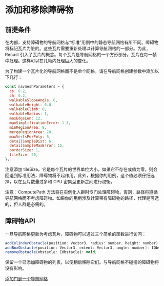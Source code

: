 # 添加和移除障碍物

## 前提条件

在内部，支持障碍物的导航网格与“标准”用例中的静态导航网格有所不同。障碍物将标记瓦片为脏的。这些瓦片需要重新处理以计算导航网格的一部分。为此，Recast 引入了瓦片的概念。每个瓦片是导航网格的一个方形部分。瓦片在每一帧中处理。这样可以在几帧内处理巨大的变化。

为了构建一个瓦片化的导航网格而不是单个网格，请在导航网格创建参数中添加以下几行：

```javascript
const navmeshParameters = {
  cs: 0.2,
  ch: 0.2,
  walkableSlopeAngle: 0,
  walkableHeight: 0.0,
  walkableClimb: 0,
  walkableRadius: 1,
  maxEdgeLen: 12,
  maxSimplificationError: 1.3,
  minRegionArea: 8,
  mergeRegionArea: 20,
  maxVertsPerPoly: 6,
  detailSampleDist: 6,
  detailSampleMaxError: 15,
  borderSize: 1,
  tileSize: 20,
};
```

注意添加 tileSize。它是每个瓦片的世界单位大小。如果它不存在或值为零，则会回退到标准用法，障碍物将不起作用。此外，根据你的用例，这个值必须仔细选择，以在瓦片数量过多和 CPU 密集型更新之间进行权衡。

注意：ComputePath 方法将在实例化人群时专门处理障碍物。否则，路径将遵循导航网格而不考虑障碍物。如果你的用例涉及计算带有障碍物的路径，代理是可选的，但人群是必需的。

## 障碍物API

一旦导航网格更新为考虑瓦片，障碍物可以通过三个简单的函数进行访问：

```javascript
addCylinderObstacle(position: Vector3, radius: number, height: number): IObstacle;
addBoxObstacle(position: Vector3, extent: Vector3, angle: number): IObstacle;
removeObstacle(obstacle: IObstacle): void;
```

保留一个已添加障碍物的列表，以便稍后移除它们。与导航网格不碰撞的障碍物将没有影响。

[添加门到一个导航网格](https://playground.babylonjs.com/#WCSDE1)